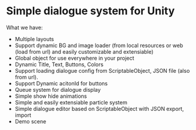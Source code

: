 # Simple dialogue system for Unity

What we have:
* Multiple layouts
* Support dynamic BG and image loader (from local resources or web (load from url) and easily customizable and extensiable)
* Global object for use everywhere in your project
* Dynamic Title, Text, Buttons, Colors
* Support loading dialogue config from ScriptableObject, JSON file (also from url).
* Support Dynamic acitonId for buttons
* Queue system for dialogue display
* Simple show hide animations
* Simple and easily extensiable particle system
* Simple dialogue editor based on ScriptableObject with JSON export, import
* Demo scene